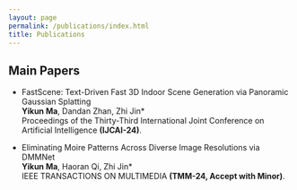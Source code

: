 ```yaml
---
layout: page
permalink: /publications/index.html
title: Publications
---
```


## Main Papers

- FastScene: Text-Driven Fast 3D Indoor Scene Generation via Panoramic Gaussian Splatting<br>
**Yikun Ma**, Dandan Zhan, Zhi Jin*<br>
Proceedings of the Thirty-Third International Joint Conference on Artificial Intelligence **(IJCAI-24)**.

- Eliminating Moire Patterns Across Diverse Image Resolutions via DMMNet<br>
**Yikun Ma**, Haoran Qi, Zhi Jin*<br>
IEEE TRANSACTIONS ON MULTIMEDIA **(TMM-24, Accept with Minor)**.
  <br>


